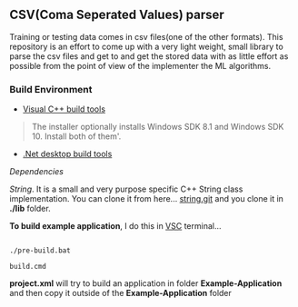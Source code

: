 ## CSV(Coma Seperated Values) parser

Training or testing data comes in csv files(one of the other formats). This repository is an effort to come up with a very light weight, small library to parse the csv files and get to and get the stored data with as little effort as possible from the point of view of the implementer the ML algorithms.

### Build Environment

- [Visual C++ build tools](https://aka.ms/buildtools)
> The installer optionally installs Windows SDK 8.1 and Windows SDK 10. Install both of them'.
- [.Net desktop build tools](https://docs.microsoft.com/en-us/visualstudio/install/workload-component-id-vs-build-tools?view=vs-2019#net-desktop-build-tools)


_Dependencies_

*String*. It is a small and very purpose specific C++ String class implementation. You can clone it from here... [string.git](https://github.com/sohail/String.git) and you clone it in **./lib** folder. 

**To build example application**, I do this in [VSC](https://code.visualstudio.com/) terminal...

```

./pre-build.bat

build.cmd

```

**project.xml** will try to build an application in folder **Example-Application** and then copy it outside of the **Example-Application** folder





